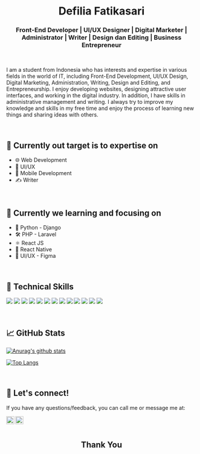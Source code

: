 <h1 align="center">Defilia Fatikasari</h1>


<h3 align="center">Front-End Developer | UI/UX Designer | Digital Marketer | Administrator | Writer | Design dan Editing | Business Entrepreneur</h3>

<br>

<p>I am a student from Indonesia who has interests and expertise in various fields in the world of IT, including Front-End Development, UI/UX Design, Digital Marketing, Administration, Writing, Design and Editing, and Entrepreneurship. I enjoy developing websites, designing attractive user interfaces, and working in the digital industry. In addition, I have skills in administrative management and writing. I always try to improve my knowledge and skills in my free time and enjoy the process of learning new things and sharing ideas with others.</p>

<br>

## 🎯 Currently out target is to expertise on
- 🌐 Web Development
- 🎨 UI/UX 
- 📱 Mobile Development
- ✍️ Writer

<br>


## 🌱 Currently we learning and focusing on
- 🐍 Python - Django
- 🛠️ PHP - Laravel
- ⚛️ React JS
- 📱 React Native
- 🎨 UI/UX - Figma

<br>

## 💼 Technical Skills
![](https://img.shields.io/badge/Code-HTML5-informational?style=flat&logo=HTML5&color=E34F26)
![](https://img.shields.io/badge/Style-CSS3-informational?style=flat&logo=CSS3&color=1572B6)
![](https://img.shields.io/badge/Style-Tailwind-informational?style=flat&logo=TailwindCSS&color=06B6D4)
![](https://img.shields.io/badge/Tools-NPM-informational?style=flat&logo=NPM&color=CB3837)
![](https://img.shields.io/badge/Tools-Git-informational?style=flat&logo=Git&color=F05032)
![](https://img.shields.io/badge/Tools-GitHub-informational?style=flat&logo=GitHub&color=181717)
![](https://img.shields.io/badge/Code-React-informational?style=flat&logo=react&color=61DAFB)
![](https://img.shields.io/badge/Code-JavaScript-informational?style=flat&logo=JavaScript&color=F7DF1E)
![](https://img.shields.io/badge/Code-TypeScript-informational?style=flat&logo=TypeScript&color=3178C6)
![](https://img.shields.io/badge/Code-Python-informational?style=flat&logo=Python&color=3776AB)
![](https://img.shields.io/badge/Code-Django-informational?style=flat&logo=Django&color=092E20)
![](https://img.shields.io/badge/Code-Laravel-informational?style=flat&logo=Laravel&color=FF2D20)
![](https://img.shields.io/badge/Tools-Figma-informational?style=flat&logo=Figma&color=F24E1E)


<br>

## 📈 GitHub Stats

[![Anurag's github stats](https://github-readme-stats.vercel.app/api?username=defiliafatikasari)](https://github.com/defiliafatikasari)

[![Top Langs](https://github-readme-stats.vercel.app/api/top-langs/?username=defiliafatikasari&layout=compact)](https://github.com/defiliafatikasari)

<br>
    
## 🤝 Let's connect!
If you have any questions/feedback, you can call me or message me at:

<a href="https://www.linkedin.com/in/defilia-fatikasari-760b3026b/"><img align="left" src="https://raw.githubusercontent.com/yushi1007/yushi1007/main/images/linkedin.svg" alt="Tika/Defi | LinkedIn" width="21px"/></a>
<a href="https://www.instagram.com/im_dftikasr18/"><img align="left" src="https://raw.githubusercontent.com/yushi1007/yushi1007/main/images/instagram.svg" alt="Tika/Defi | Instagram" width="21px"/></a>

<br>
<br>

<h2 align="center"> Thank You </h2>